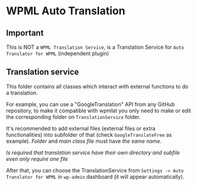 # WPML Auto Translation

## Important

This is NOT a ```WPML Translation Service```, is a Translation Service for ```Auto Translator for WPML``` (independent plugin)

## Translation service

This folder contains all classes which interact with external functions to do a translation.

For example, you can use a "GoogleTranslation" API from any GitHub repository, 
to make it compatible with wpmlat you only need to make or edit the corresponding folder
on ```TranslationService``` folder.

It's recommended to add external files (external files or extra functionalities) into subfolder of that 
(check ```GoogleTranslateFree``` as example). *Folder* and *main class file* must have *the same name*.

*Is required that translation service have their own directory and subfile even only require one file*

After that, you can choose the TranslationService from ```Settings -> Auto Translator for WPML``` in ```wp-admin``` dashboard
(it will appear automatically). 
